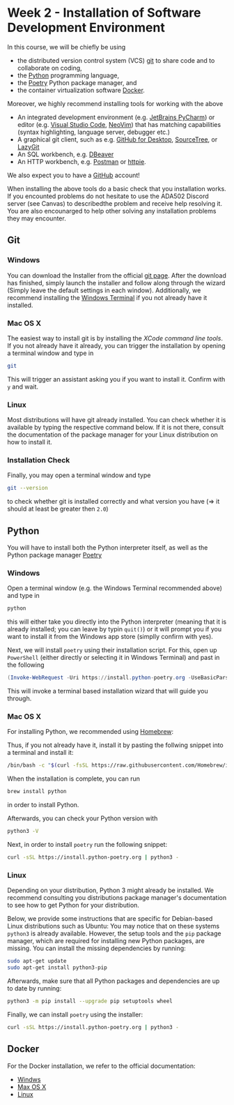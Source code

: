 # Week 2 - Installation of Software Development Environment

In this course, we will be chiefly be using 

- the distributed version control system (VCS) [git](https://git-scm.com/) to share code and to collaborate on coding, 
- the [Python](https://www.python.org/) programming language, 
- the [Poetry](https://python-poetry.org/) Python package manager, and
- the container virtualization software [Docker](https://www.docker.com/).

Moreover, we highly recommend installing tools for working with the above

- An integrated development environment (e.g. [JetBrains PyCharm](https://www.jetbrains.com/pycharm/)) or editor (e.g. [Visual Studio Code](https://code.visualstudio.com/), [NeoVim](https://neovim.io/)) that 
has matching capabilities (syntax highlighting, language server, debugger etc.)
- A graphical git client, such as e.g. [GitHub for Desktop](https://desktop.github.com/), [SourceTree](https://www.sourcetreeapp.com/), or [LazyGit](https://github.com/jesseduffield/lazygit) 
- An SQL workbench, e.g. [DBeaver](https://dbeaver.io/)
- An HTTP workbench, e.g. [Postman](https://www.postman.com/) or [httpie](https://httpie.io/cli).

We also expect you to have a [GitHub](https://github.com/) account!

When installing the above tools do a basic check that you installation works. If you encounted problems do not hesitate to use the ADA502 Discord server (see Canvas) to describedthe problem and receive help resolving it. You are also encounarged to help other solving any installation problems they may encounter.
## Git

### Windows 

You can download the Installer from the official [git page](https://git-scm.com/download/win).
After the download has finished, simply launch the installer and follow along through the wizard (Simply leave the default settings in each window).
Additionally, we recommend installing the [Windows Terminal](https://apps.microsoft.com/detail/9N0DX20HK701?hl=nb-no&gl=no) if you not already have it installed.

### Mac OS X

The easiest way to install git is by installing the _XCode command line tools_.
If you not already have it already, you can trigger the installation by opening a terminal window and type in 
```bash
git
```
This will trigger an assistant asking you if you want to install it. Confirm with `y` and wait.


### Linux

Most distributions will have git already installed. 
You can check whether it is available by typing the respective command below.
If it is not there, consult the documentation of the package manager for your Linux distribution on how to install it.


### Installation Check

Finally, you may open a terminal window and type 
```bash
git --version
```
to check whether git is installed correctly and what version you have (=> it should at least be greater then `2.0`)


## Python 

You will have to install both the Python interpreter itself, as well as the Python package manager [Poetry](https://python-poetry.org/)

### Windows

Open a terminal window (e.g. the Windows Terminal recommended above) and type in 
```bash
python
```
this will either take you directly into the Python interpreter (meaning that it is already installed; you can leave by typin `quit()`) 
or it will prompt you if you want to install it from the Windows app store (simplly confirm with yes).

Next, we will install `poetry` using their installation script.
For this, open up `PowerShell` (either directly or selecting it in Windows Terminal) and past in the following
```PowerShell
(Invoke-WebRequest -Uri https://install.python-poetry.org -UseBasicParsing).Content | python -
```
This will invoke a terminal based installation wizard that will guide you through.

### Mac OS X

For installing Python, we recommended using [Homebrew](https://brew.sh/):

Thus, if you not already have it, install it by pasting the follwing snippet into a terminal and install it:

```bash
/bin/bash -c "$(curl -fsSL https://raw.githubusercontent.com/Homebrew/install/HEAD/install.sh)"
```

When the installation is complete, you can run 
```bash
brew install python
```
in order to install Python. 

Afterwards, you can check your Python version with 
```bash
python3 -V
```

Next, in order to install `poetry` run the following snippet:
```bash
curl -sSL https://install.python-poetry.org | python3 -
```

### Linux

Depending on your distribution, Python 3 might already be installed. 
We recommend consulting you distributions package manager's documentation to see how to get Python for your distribution.

Below, we provide some instructions that are specific for Debian-based Linux distributions such as Ubuntu:
You may notice that on these systems `python3` is already available.
However, the setup tools and the `pip` package manager, which are required for installing new Python packages, are missing.
You can install the missing dependencies by running:
```bash
sudo apt-get update
sudo apt-get install python3-pip
```

Afterwards, make sure that all Python packages and dependencies are up to date by running:
```bash
python3 -m pip install --upgrade pip setuptools wheel
```

Finally, we can install `poetry` using the installer:
```bash
curl -sSL https://install.python-poetry.org | python3 -
```

## Docker

For the Docker installation, we refer to the official documentation:

- [Windws](https://docs.docker.com/desktop/install/windows-install/)
- [Max OS X](https://docs.docker.com/desktop/install/mac-install/)
- [Linux](https://docs.docker.com/desktop/install/linux-install/)